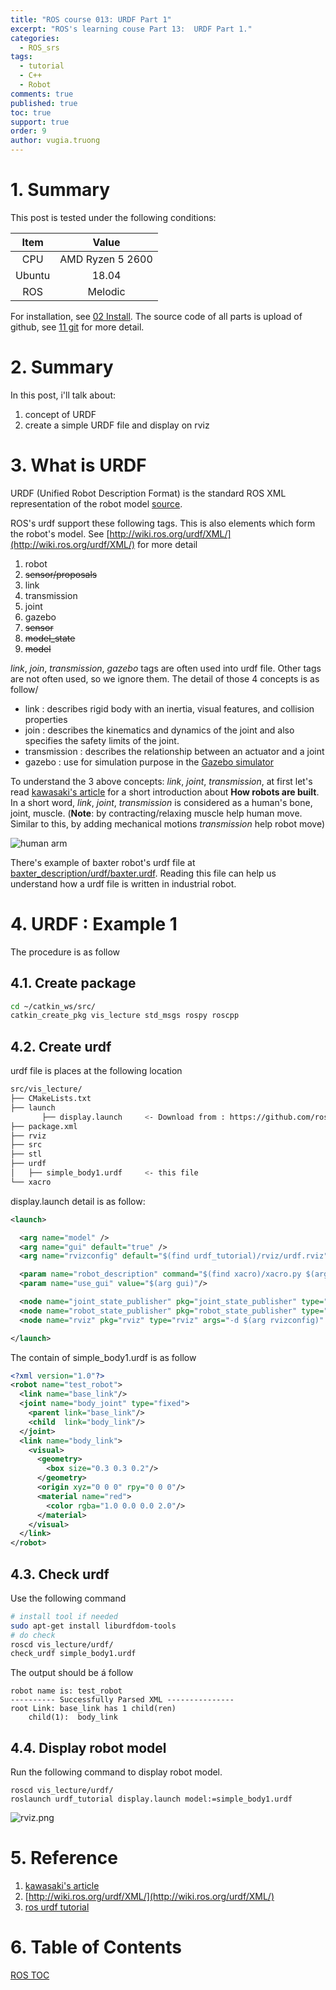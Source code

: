 ```yaml
---
title: "ROS course 013: URDF Part 1"
excerpt: "ROS's learning couse Part 13:  URDF Part 1."
categories: 
  - ROS_srs
tags: 
  - tutorial
  - C++
  - Robot
comments: true
published: true
toc: true
support: true
order: 9
author: vugia.truong
---
```


# 1. Summary
This post is tested under the following conditions:

| Item | Value |
|:-:|:-:|
| CPU | AMD Ryzen 5 2600 |
| Ubuntu | 18.04 |
| ROS | Melodic |

For  installation, see [02 Install](/ros_srs/002_install). 
The source code of all parts is upload of github, see 
[11 git](/ros_srs/011_git_repo) for more detail.


# 2. Summary

In this post, i'll talk about:

1. concept of URDF 
2. create a simple URDF file and display on rviz

# 3. What is URDF

URDF (Unified Robot Description Format) is the standard ROS XML representation of the robot model [source](http://sdk.rethinkrobotics.com/wiki/URDF).

ROS's urdf support these following tags. This is also elements which form the robot's model. See [http://wiki.ros.org/urdf/XML/](http://wiki.ros.org/urdf/XML/) for more detail

1. robot
2. ~~sensor/proposals~~
3. link
4. transmission
5. joint
6. gazebo
7. ~~sensor~~
8. ~~model_state~~
9. ~~model~~

*link*, *join*, *transmission*, *gazebo* tags  are often used into urdf file. 
Other tags are not often used, so we ignore them. 
The detail of those 4 concepts is as follow/

* link : describes rigid body with an inertia, visual features, and collision properties
* join : describes the kinematics and dynamics of the joint and also specifies the safety limits of the joint.
* transmission : describes the relationship between an actuator and a joint
* gazebo : use for simulation purpose in the [Gazebo simulator](gazebosim.org/)

To understand the 3 above concepts: *link*, *joint*, *transmission*, 
at first let's read [kawasaki's article](https://robotics.kawasaki.com/ja1/xyz/en/1804-03/) for a 
short introduction about **How robots are built**. 
In a short word, *link*, *joint*, *transmission* is considered as a human's bone, joint, muscle. 
(**Note**: by contracting/relaxing muscle help human move. Similar to this, 
by adding mechanical motions  *transmission* help robot move)

![human arm](https://robotics.kawasaki.com/ja1/xyz/en/1804-03/img/1804-03_ph03.png)

There's example of baxter robot's urdf file at [baxter_description/urdf/baxter.urdf](https://github.com/RethinkRobotics/baxter_common/blob/6c4b0f375fe4e356a3b12df26ef7c0d5e58df86e/baxter_description/urdf/baxter.urdf). Reading this file can help us understand how a urdf file is written in industrial robot.

# 4. URDF : Example 1

The procedure is as follow

## 4.1. Create package

```bash
cd ~/catkin_ws/src/
catkin_create_pkg vis_lecture std_msgs rospy roscpp
```

## 4.2. Create urdf

urdf file is places at the following location

```bash
src/vis_lecture/
├── CMakeLists.txt
├── launch
       ├── display.launch     <- Download from : https://github.com/ros/urdf_tutorial/blob/master/launch/display.launch
├── package.xml
├── rviz
├── src
├── stl
├── urdf
│   ├── simple_body1.urdf     <- this file
└── xacro

```
display.launch detail is as follow: 

```xml
<launch>

  <arg name="model" />
  <arg name="gui" default="true" />
  <arg name="rvizconfig" default="$(find urdf_tutorial)/rviz/urdf.rviz" />

  <param name="robot_description" command="$(find xacro)/xacro.py $(arg model)" />
  <param name="use_gui" value="$(arg gui)"/>

  <node name="joint_state_publisher" pkg="joint_state_publisher" type="joint_state_publisher" />
  <node name="robot_state_publisher" pkg="robot_state_publisher" type="state_publisher" />
  <node name="rviz" pkg="rviz" type="rviz" args="-d $(arg rvizconfig)" required="true" />

</launch>
```


The contain of simple_body1.urdf is as follow

```xml
<?xml version="1.0"?>
<robot name="test_robot">
  <link name="base_link"/>
  <joint name="body_joint" type="fixed">
    <parent link="base_link"/>
    <child  link="body_link"/>
  </joint>
  <link name="body_link">
    <visual>
      <geometry>
        <box size="0.3 0.3 0.2"/>
      </geometry>
      <origin xyz="0 0 0" rpy="0 0 0"/>
      <material name="red">
        <color rgba="1.0 0.0 0.0 2.0"/>
      </material>
    </visual>
  </link>
</robot>
```

## 4.3. Check urdf

Use the following command

```bash
# install tool if needed
sudo apt-get install liburdfdom-tools
# do check
roscd vis_lecture/urdf/
check_urdf simple_body1.urdf 
```

The output should be á follow

```
robot name is: test_robot
---------- Successfully Parsed XML ---------------
root Link: base_link has 1 child(ren)
    child(1):  body_link
```

## 4.4. Display robot model

Run  the following command to display robot model.

```shell
roscd vis_lecture/urdf/
roslaunch urdf_tutorial display.launch model:=simple_body1.urdf 
```

![rviz.png](https://qiita-image-store.s3.amazonaws.com/0/254442/150a09d8-3250-7071-9101-0dfaf2cb74f2.png)

# 5. Reference

1. [kawasaki's article](https://robotics.kawasaki.com/ja1/xyz/en/1804-03/)
2. [http://wiki.ros.org/urdf/XML/](http://wiki.ros.org/urdf/XML/)
3. [ros urdf tutorial](http://wiki.ros.org/urdf/Tutorials/Building%20a%20Visual%20Robot%20Model%20with%20URDF%20from%20Scratch)

# 6. Table of Contents

[ROS TOC](/ros_srs/000_TOC/)


